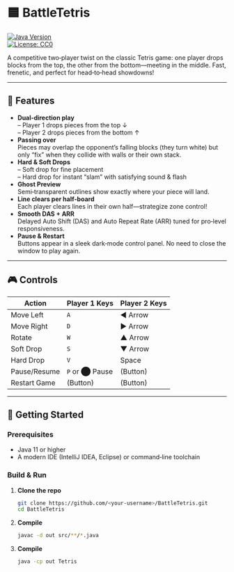 # 🟦 BattleTetris

[![Java Version](https://img.shields.io/badge/Java-11%2B-blue)](https://www.oracle.com/java/)  
[![License: CC0](https://img.shields.io/badge/License-CC0-lightgrey)](LICENSE)

A competitive two‑player twist on the classic Tetris game: one player drops blocks from the top, the other from the bottom—meeting in the middle. Fast, frenetic, and perfect for head‑to‑head showdowns!

---

## 🎯 Features

- **Dual‐direction play**  
  – Player 1 drops pieces from the top ↓  
  – Player 2 drops pieces from the bottom ↑  
- **Passing over**  
  Pieces may overlap the opponent’s falling blocks (they turn white) but only “fix” when they collide with walls or their own stack.  
- **Hard & Soft Drops**  
  – Soft drop for fine placement  
  – Hard drop for instant “slam” with satisfying sound & flash  
- **Ghost Preview**  
  Semi‑transparent outlines show exactly where your piece will land.  
- **Line clears per half‑board**  
  Each player clears lines in their own half—strategize zone control!  
- **Smooth DAS + ARR**  
  Delayed Auto Shift (DAS) and Auto Repeat Rate (ARR) tuned for pro‑level responsiveness.  
- **Pause & Restart**  
  Buttons appear in a sleek dark‑mode control panel. No need to close the window to play again.

---

## 🎮 Controls

| Action       | Player 1 Keys   | Player 2 Keys    |
|--------------|-----------------|------------------|
| Move Left    | `A`             | ◀️ Arrow         |
| Move Right   | `D`             | ▶️ Arrow         |
| Rotate       | `W`             | ▲ Arrow         |
| Soft Drop    | `S`             | ▼ Arrow         |
| Hard Drop    | `V`             | Space           |
| Pause/Resume | `P` or ⬤ Pause  | (Button)        |
| Restart Game | (Button)        | (Button)        |

---

## 🚀 Getting Started

### Prerequisites

- Java 11 or higher  
- A modern IDE (IntelliJ IDEA, Eclipse) or command‑line toolchain

### Build & Run

1. **Clone the repo**  
   ```bash
   git clone https://github.com/<your‑username>/BattleTetris.git
   cd BattleTetris

2. **Compile**  
    ```bash
    javac -d out src/**/*.java

3. **Compile**  
    ```bash
    java -cp out Tetris